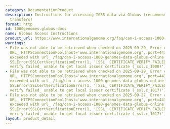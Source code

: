 ```yaml
---
category: DocumentationProduct
description: Instructions for accessing IGSR data via Globus (recommended for bulk
  transfers)
format: http
id: 1000genomes.globus-docs
name: Globus Access Instructions
product_url: https://www.internationalgenome.org/faq/can-i-access-1000-genomes-data-globus-online
warnings:
- File was not able to be retrieved when checked on 2025-09-29_ Error connecting to
  URL_ HTTPSConnectionPool(host='www.internationalgenome.org', port=443)_ Max retries
  exceeded with url_ /faq/can-i-access-1000-genomes-data-globus-online (Caused by
  SSLError(SSLCertVerificationError(1, '[SSL_ CERTIFICATE_VERIFY_FAILED] certificate
  verify failed_ unable to get local issuer certificate (_ssl.c_1000)')))
- File was not able to be retrieved when checked on 2025-09-29_ Error connecting to
  URL_ HTTPSConnectionPool(host='www.internationalgenome.org', port=443)_ Max retries
  exceeded with url_ /faq/can-i-access-1000-genomes-data-globus-online (Caused by
  SSLError(SSLCertVerificationError(1, '[SSL_ CERTIFICATE_VERIFY_FAILED] certificate
  verify failed_ unable to get local issuer certificate (_ssl.c_1017)')))
- File was not able to be retrieved when checked on 2025-09-27_ Error connecting to
  URL_ HTTPSConnectionPool(host='www.internationalgenome.org', port=443)_ Max retries
  exceeded with url_ /faq/can-i-access-1000-genomes-data-globus-online (Caused by
  SSLError(SSLCertVerificationError(1, '[SSL_ CERTIFICATE_VERIFY_FAILED] certificate
  verify failed_ unable to get local issuer certificate (_ssl.c_1017)')))
layout: product_detail
---
```

